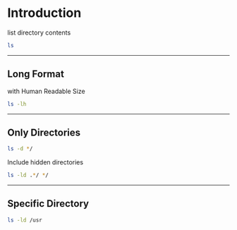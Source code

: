 # Introduction

list directory contents

```bash
ls
```

---

## Long Format

with Human Readable Size

```bash
ls -lh
```

---

## Only Directories

```bash
ls -d */
```

Include hidden directories

```bash
ls -ld .*/ */
```

---

## Specific Directory

```bash
ls -ld /usr
```
